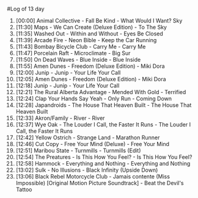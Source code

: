 #Log of 13 day

1. [00:00] Animal Collective - Fall Be Kind - What Would I Want? Sky
1. [11:30] Maps - We Can Create (Deluxe Edition) - To The Sky
1. [11:35] Washed Out - Within and Without - Eyes Be Closed
1. [11:39] Arcade Fire - Neon Bible - Keep the Car Running
1. [11:43] Bombay Bicycle Club - Carry Me - Carry Me
1. [11:47] Porcelain Raft - Microclimate - Big Sur
1. [11:50] On Dead Waves - Blue Inside - Blue Inside
1. [11:55] Amen Dunes - Freedom (Deluxe Edition) - Miki Dora
1. [12:00] Junip - Junip - Your Life Your Call
1. [12:05] Amen Dunes - Freedom (Deluxe Edition) - Miki Dora
1. [12:18] Junip - Junip - Your Life Your Call
1. [12:21] The Rural Alberta Advantage - Mended With Gold - Terrified
1. [12:24] Clap Your Hands Say Yeah - Only Run - Coming Down
1. [12:28] Japandroids - The House That Heaven Built - The House That Heaven Built
1. [12:33] Akron/Family - River - River
1. [12:37] Wye Oak - The Louder I Call, the Faster It Runs - The Louder I Call, the Faster It Runs
1. [12:42] Yellow Ostrich - Strange Land - Marathon Runner
1. [12:46] Cut Copy - Free Your Mind (Deluxe) - Free Your Mind
1. [12:51] Maribou State - Turnmills - Turnmills (Edit)
1. [12:54] The Preatures - Is This How You Feel? - Is This How You Feel?
1. [12:58] Hammock - Everything and Nothing - Everything and Nothing
1. [13:02] Sulk - No Illusions - Black Infinity (Upside Down)
1. [13:06] Black Rebel Motorcycle Club - Jamais contente (Miss Impossible) [Original Motion Picture Soundtrack] - Beat the Devil's Tattoo
